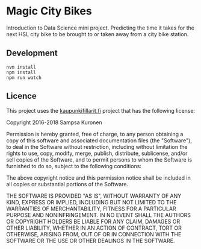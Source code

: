 # Magic City Bikes

Introduction to Data Science mini project. Predicting the time it takes for the next HSL city bike to be brought to or taken away from a city bike station.

## Development

    nvm install
    npm install
    npm run watch


## Licence

This project uses the [kaupunkifillarit.fi](https://github.com/sampsakuronen/kaupunkifillarit-web) project that has the following license:

Copyright 2016-2018 Sampsa Kuronen

Permission is hereby granted, free of charge, to any person obtaining a copy of this software and associated documentation files (the "Software"), to deal in the Software without restriction, including without limitation the rights to use, copy, modify, merge, publish, distribute, sublicense, and/or sell copies of the Software, and to permit persons to whom the Software is furnished to do so, subject to the following conditions:

The above copyright notice and this permission notice shall be included in all copies or substantial portions of the Software.

THE SOFTWARE IS PROVIDED "AS IS", WITHOUT WARRANTY OF ANY KIND, EXPRESS OR IMPLIED, INCLUDING BUT NOT LIMITED TO THE WARRANTIES OF MERCHANTABILITY, FITNESS FOR A PARTICULAR PURPOSE AND NONINFRINGEMENT. IN NO EVENT SHALL THE AUTHORS OR COPYRIGHT HOLDERS BE LIABLE FOR ANY CLAIM, DAMAGES OR OTHER LIABILITY, WHETHER IN AN ACTION OF CONTRACT, TORT OR OTHERWISE, ARISING FROM, OUT OF OR IN CONNECTION WITH THE SOFTWARE OR THE USE OR OTHER DEALINGS IN THE SOFTWARE.
